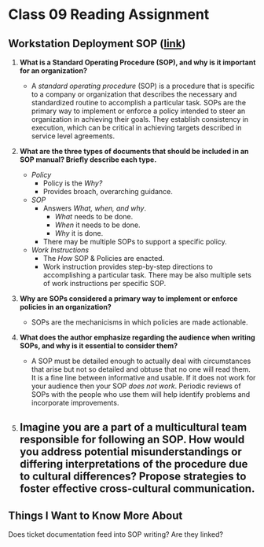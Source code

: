 # Class 09 Reading Assignment

## Workstation Deployment SOP ([link](https://www.thinkhdi.com/library/supportworld/2017/you-want-to-write-an-sop))

1. **What is a Standard Operating Procedure (SOP), and why is it important for an organization?**
    - A *standard operating procedure* (SOP) is a procedure that is specific to a company or organization that describes the necessary and standardized routine to accomplish a particular task. SOPs are the primary way to implement or enforce a policy intended to steer an organization in achieving their goals. They establish consistency in execution, which can be critical in achieving targets described in service level agreements.
2. **What are the three types of documents that should be included in an SOP manual? Briefly describe each type.**
    - *Policy*
      - Policy is the *Why?* 
      - Provides broach, overarching guidance.
    - *SOP* 
      - Answers *What, when, and why*.
        - *What* needs to be done.
        - *When* it needs to be done.
        - *Why* it is done.
      - There may be multiple SOPs to support a specific policy.
    - *Work Instructions*
      - The *How* SOP & Policies are enacted.
      - Work instruction provides step-by-step directions to accomplishing a particular task. There may be also multiple sets of work instructions per specific SOP.
3. **Why are SOPs considered a primary way to implement or enforce policies in an organization?**
    - SOPs are the mechanicisms in which policies are made actionable. 
4. **What does the author emphasize regarding the audience when writing SOPs, and why is it essential to consider them?**
    - A SOP must be detailed enough to actually deal with circumstances that arise but not so detailed and obtuse that no one will read them. It is a fine line between informative and usable. If it does not work for your audience then your SOP *does not work*. Periodic reviews of SOPs with the people who use them will help identify problems and incorporate improvements.

5. **Imagine you are a part of a multicultural team responsible for following an SOP. How would you address potential misunderstandings or differing interpretations of the procedure due to cultural differences? Propose strategies to foster effective cross-cultural communication.**
    - 

## Things I Want to Know More About
Does ticket documentation feed into SOP writing? Are they linked?
